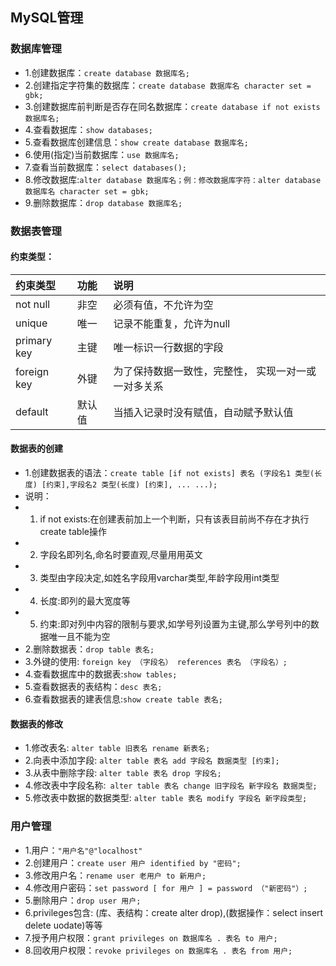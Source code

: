 ## MySQL管理
### 数据库管理 
- 1.创建数据库：`create database 数据库名;`
- 2.创建指定字符集的数据库：`create database 数据库名 character set = gbk;`
- 3.创建数据库前判断是否存在同名数据库：`create database if not exists 数据库名;`
- 4.查看数据库：`show databases;`
- 5.查看数据库创建信息：`show create database 数据库名;`
- 6.使用(指定)当前数据库：`use 数据库名;`
- 7.查看当前数据库：`select databases();`
- 8.修改数据库:`alter database 数据库名；例：修改数据库字符：alter database 数据库名 character set = gbk;`
- 9.删除数据库：`drop database 数据库名;`

### 数据表管理 
#### 约束类型：
| 约束类型 | 功能 | 说明 | 
| :-----| :---- | :----|
| not null | 非空 | 必须有值，不允许为空 |
| unique | 唯一 | 记录不能重复，允许为null |
| primary key| 主键 | 唯一标识一行数据的字段 |
| foreign key  | 外键 | 为了保持数据一致性，完整性，	实现一对一或一对多关系 |
| default | 默认值 | 当插入记录时没有赋值，自动赋予默认值 |

#### 数据表的创建 
- 1.创建数据表的语法：`create table [if not exists] 表名 (字段名1 类型(长度) [约束],字段名2 类型(长度) [约束], ... ...);`
- 说明：
- 1) if not exists:在创建表前加上一个判断，只有该表目前尚不存在才执行create table操作
- 2) 字段名即列名,命名时要直观,尽量用用英文
- 3) 类型由字段决定,如姓名字段用varchar类型,年龄字段用int类型
- 4) 长度:即列的最大宽度等
- 5) 约束:即对列中内容的限制与要求,如学号列设置为主键,那么学号列中的数据唯一且不能为空
- 2.删除数据表：`drop table 表名;`
- 3.外键的使用: `foreign key （字段名） references 表名 （字段名）;`
- 4.查看数据库中的数据表:`show tables;`
- 5.查看数据表的表结构：`desc 表名;`
- 6.查看数据表的建表信息:`show create table 表名;`

#### 数据表的修改
- 1.修改表名: `alter table 旧表名 rename 新表名;`
- 2.向表中添加字段: `alter table 表名 add 字段名 数据类型 [约束];`
- 3.从表中删除字段: `alter table 表名 drop 字段名;`
- 4.修改表中字段名称:` alter table 表名 change 旧字段名 新字段名 数据类型;`
- 5.修改表中数据的数据类型: `alter table 表名 modify 字段名 新字段类型;`

### 用户管理
- 1.用户：`"用户名"@"localhost"`
- 2.创建用户：`create user 用户 identified by "密码";`
- 3.修改用户名：`rename user 老用户 to 新用户;`
- 4.修改用户密码：`set password [ for 用户 ] = password （"新密码"）;`
- 5.删除用户：`drop user 用户;`
- 6.privileges包含: (库、表结构：create alter drop),(数据操作：select insert delete uodate)等等
- 7.授予用户权限：`grant privileges on 数据库名 . 表名 to 用户;`
- 8.回收用户权限：`revoke privileges on 数据库名 . 表名 from 用户;`

